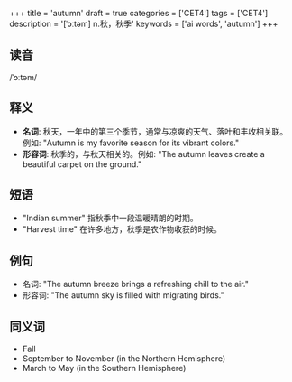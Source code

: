 +++
title = 'autumn'
draft = true
categories = ['CET4']
tags = ['CET4']
description = '[ˈɔːtəm] n.秋，秋季'
keywords = ['ai words', 'autumn']
+++

## 读音
/ˈɔːtəm/

## 释义
- **名词**: 秋天，一年中的第三个季节，通常与凉爽的天气、落叶和丰收相关联。例如: "Autumn is my favorite season for its vibrant colors."
- **形容词**: 秋季的，与秋天相关的。例如: "The autumn leaves create a beautiful carpet on the ground."

## 短语
- "Indian summer" 指秋季中一段温暖晴朗的时期。
- "Harvest time" 在许多地方，秋季是农作物收获的时候。

## 例句
- 名词: "The autumn breeze brings a refreshing chill to the air."
- 形容词: "The autumn sky is filled with migrating birds."

## 同义词
- Fall
- September to November (in the Northern Hemisphere)
- March to May (in the Southern Hemisphere)
